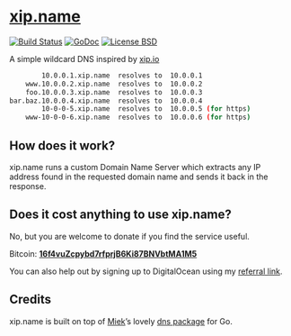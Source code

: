 [xip.name](http://xip.name/)
========

[![Build Status](https://travis-ci.org/peterhellberg/xip.name.svg?branch=master)](https://travis-ci.org/peterhellberg/xip.name)
[![GoDoc](https://img.shields.io/badge/godoc-reference-blue.svg?style=flat)](https://godoc.org/github.com/peterhellberg/xip.name)
[![License BSD](https://img.shields.io/badge/license-BSD-lightgrey.svg?style=flat)](https://github.com/peterhellberg/xip.name/blob/master/LICENSE)

A simple wildcard DNS inspired by [xip.io](http://xip.io/)

```bash
        10.0.0.1.xip.name  resolves to  10.0.0.1
    www.10.0.0.2.xip.name  resolves to  10.0.0.2
    foo.10.0.0.3.xip.name  resolves to  10.0.0.3
bar.baz.10.0.0.4.xip.name  resolves to  10.0.0.4
        10-0-0-5.xip.name  resolves to  10.0.0.5 (for https)
    www-10-0-0-6.xip.name  resolves to  10.0.0.6 (for https)
```

## How does it work?

xip.name runs a custom Domain Name Server which extracts any IP address found
in the requested domain name and sends it back in the response.

## Does it cost anything to use xip.name?

No, but you are welcome to donate if you find the service useful.

Bitcoin: **[16f4vuZcpybd7rfprjB6Ki87BNVbtMA1M5](https://blockchain.info/address/16f4vuZcpybd7rfprjB6Ki87BNVbtMA1M5)**

You can also help out by signing up to DigitalOcean using my [referral link](https://www.digitalocean.com/?refcode=cd245791f86e).

## Credits

xip.name is built on top of [Miek](http://miek.nl)’s lovely [dns package](https://github.com/miekg/dns) for Go.
